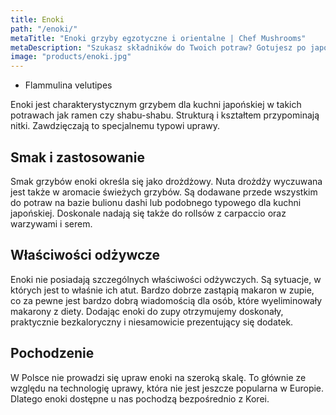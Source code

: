 ```yaml
---
title: Enoki
path: "/enoki/"
metaTitle: "Enoki grzyby egzotyczne i orientalne | Chef Mushrooms"
metaDescription: "Szukasz składników do Twoich potraw? Gotujesz po japońsku? Wzbogać smak i charakter swoich potraw o niezwykłe grzyby enoki. Zamów na stronie lub Facebooku."
image: "products/enoki.jpg"
---
```


- Flammulina velutipes

Enoki jest charakterystycznym grzybem dla kuchni japońskiej w takich potrawach jak ramen czy shabu-shabu. Strukturą i kształtem przypominają nitki. Zawdzięczają to specjalnemu typowi uprawy.

## Smak i zastosowanie
Smak grzybów enoki określa się jako drożdżowy. Nuta drożdży wyczuwana jest także w aromacie świeżych grzybów. Są dodawane przede wszystkim do potraw na bazie bulionu dashi lub podobnego typowego dla kuchni japońskiej. Doskonale nadają się także do rollsów z carpaccio oraz warzywami i serem.

## Właściwości odżywcze
Enoki nie posiadają szczególnych właściwości odżywczych. Są sytuacje, w których jest to właśnie ich atut. Bardzo dobrze zastąpią makaron w zupie, co za pewne jest bardzo dobrą wiadomością dla osób, które wyeliminowały makarony z diety. Dodając enoki do zupy otrzymujemy doskonały, praktycznie bezkaloryczny i niesamowicie prezentujący się dodatek.

## Pochodzenie
W Polsce nie prowadzi się upraw enoki na szeroką skalę. To głównie ze względu na technologię uprawy, która nie jest jeszcze popularna w Europie. Dlatego enoki dostępne u nas pochodzą bezpośrednio z Korei.